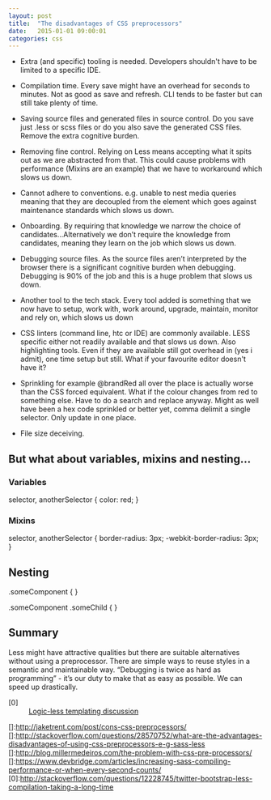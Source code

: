```yaml
---
layout: post
title:  "The disadvantages of CSS preprocessors"
date:   2015-01-01 09:00:01
categories: css
---
```


* Extra (and specific) tooling is needed. Developers shouldn't have to be limited to a specific IDE.

* Compilation time. Every save might have an overhead for seconds to minutes. Not as good as save and refresh. CLI tends to be faster but can still take plenty of time.

* Saving source files and generated files in source control. Do you save just .less or scss files or do you also save the generated CSS files. Remove the extra cognitive burden.

* Removing fine control. Relying on Less means accepting what it spits out as we are abstracted from that. This could cause problems with performance (Mixins are an example) that we have to workaround which slows us down.

* Cannot adhere to conventions. e.g. unable to nest media queries meaning that they are decoupled from the element which goes against maintenance standards which slows us down.

* Onboarding. By requiring that knowledge we narrow the choice of candidates...Alternatively we don’t require the knowledge from candidates, meaning they learn on the job which slows us down.

* Debugging source files. As the source files aren’t interpreted by the browser there is a significant cognitive burden when debugging. Debugging is 90% of the job and this is a huge problem that slows us down.

* Another tool to the tech stack. Every tool added is something that we now have to setup, work with, work around, upgrade, maintain, monitor and rely on, which slows us down

* CSS linters (command line, htc or IDE) are commonly available. LESS specific either not readily available and that slows us down. Also highlighting tools. Even if they are available still got overhead in (yes i admit), one time setup but still. What if your favourite editor doesn't have it?

* Sprinkling for example @brandRed all over the place is actually worse than the CSS forced equivalent. What if the colour changes from red to something else. Have to do a search and replace anyway. Might as well have been a hex code sprinkled or better yet, comma delimit a single selector. Only update in one place.

* File size deceiving.

## But what about variables, mixins and nesting...

### Variables

selector,
anotherSelector {
	color: red;
}

### Mixins

selector,
anotherSelector {
	border-radius: 3px;
	-webkit-border-radius: 3px;
}

## Nesting

.someComponent {
}

.someComponent .someChild {
}

## Summary

Less might have attractive qualities but there are suitable alternatives without using a preprocessor.
There are simple ways to reuse styles in a semantic and maintainable way.
“Debugging is twice as hard as programming” - it’s our duty to make that as easy as possible.
We can speed up drastically.

<dl>
	<dt class="citation" id="ref0">[0]</dt>
	<dd><a href="http://stackoverflow.com/questions/3896730/whats-the-advantage-of-logic-less-template-such-as-mustache">Logic-less templating discussion</a></dd>
</dl>

[]:http://jaketrent.com/post/cons-css-preprocessors/
[]:http://stackoverflow.com/questions/28570752/what-are-the-advantages-disadvantages-of-using-css-preprocessors-e-g-sass-less
[]:http://blog.millermedeiros.com/the-problem-with-css-pre-processors/
[]:https://www.devbridge.com/articles/increasing-sass-compiling-performance-or-when-every-second-counts/
[0]:http://stackoverflow.com/questions/12228745/twitter-bootstrap-less-compilation-taking-a-long-time

